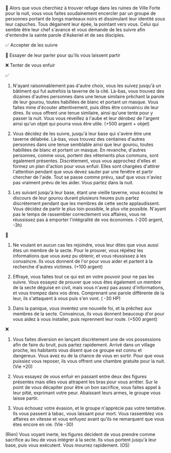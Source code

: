 :angel: Alors que vous cherchiez à trouver refuge dans les ruines de Ville Forte pour la nuit, vous vous faites soudainement encercler par un groupe de personnes portant de longs manteaux noirs et dissimulant leur identité sous leur capuches. Tous dégainent leur épée, la pointant vers vous. Celui qui semble être leur chef s'avance et vous demande de les suivre afin d'entendre la sainte parole d'Askeriel et de ses disciples.

:white_check_mark: Accepter de les suivre

:no_entry_sign: Essayer de leur parler pour qu'ils vous laissent partir

:x: Tenter de vous enfuir


:white_check_mark:
1. N'ayant raisonnablement pas d'autre choix, vous les suivez jusqu'à un bâtiment qui fut autrefois la taverne de la cité. Là-bas, vous trouvez des dizaines d'autres personnes dans une tenue similaire prêchant la parole de leur gourou, toutes habillées de blanc et portant un masque. Vous faites mine d'écouter attentivement, puis dites être convaincu de leur dires. Ils vous offrent une tenue similaire, ainsi qu'une tente pour y passer la nuit. Vous vous réveillez à l'aube et leur dérobez de l'argent ainsi qu'un objet qui pourra vous être utile. (+500 argent + objet)

2. Vous décidez de les suivre, jusqu'à leur base qui s'avère être une taverne délabrée. Là-bas, vous trouvez des centaines d'autres personnes dans une tenue semblable ainsi que leur gourou, toutes habillées de blanc et portant un masque. En revanche, d'autres personnes, comme vous, portent des vêtements plus communs, sont également présentes. Discrètement, vous vous approchez d'elles et formez un plan d'action pour vous enfuir. Elles sont chargées d'attirer l'attention pendant que vous devez sauter par une fenêtre et partir chercher de l'aide. Tout se passe comme prévu, sauf que vous n'aviez pas vraiment prévu de les aider. Vous partez dans la nuit.

3. Les suivant jusqu'à leur base, étant une vieille taverne, vous écoutez le discours de leur gourou durant plusieurs heures puis partez discrètement pendant que les membres de cette secte applaudissent. Vous décidez de partir le plus loin possible, le plus vite possible. N'ayant pas le temps de rassembler correctement vos affaires, vous ne réussissez pas à emporter l'intégralité de vos économies. (-200 argent, -3h)


:no_entry_sign:

1. Ne voulant en aucun cas les rejoindre, vous leur dites que vous aussi êtes un membre de la secte. Pour le prouver, vous répétez les informations que vous avez pu obtenir, et vous réussissez à les convaincre. Ils vous donnent de l'or pour vous aider et partent à la recherche d'autres victimes. (+100 argent)

2. Effrayé, vous faites tout ce qui est en votre pouvoir pour ne pas les suivre.  Vous essayez de prouver que vous êtes également un membre de la secte déguisé en civil, mais vous n'avez pas assez d'informations, et vous trompez dans vos dires. Comprenant une parole différente de la leur, ils s'attaquent à vous puis s'en vont. ( -30 HP)

3. Dans la panique, vous inventez une nouvelle foi, et la prêchez aux membres de la secte. Convaincus, ils vous donnent beaucoup d'or pour vous aidez à vous installer, puis reprennent leur route. (+500 argent)


:x:

1. Vous faites diversion en lançant discrètement une de vos possessions afin de faire du bruit, puis partez rapidement. Arrivé dans un village proche, les habitants vous disent que ce groupe est connu et dangereux. Vous avez eu de la chance de vous en sortir. Pour que vous puissiez vous reposer, ils vous offrent une chambre gratuite pour la nuit. (Vie +20)

2. Vous essayez de vous enfuir en passant entre deux des figures présentes mais elles vous attrapent les bras pour vous arrêter. Sur le point de vous décapiter pour être un bon sacrifice, vous faites appel à leur pitié, exprimant votre peur. Abaissant leurs armes, le groupe vous laisse partir.

3. Vous échouez votre évasion, et le groupe n'apprécie pas votre tentative. Ils vous passent à tabac, vous laissant pour mort. Vous rassemblez vos affaires en vitesse et vous enfuyez avant qu'ils ne remarquent que vous êtes encore en vie. (Vie -30)


(Rien) Vous voyant inerte, les figures décident de vous prendre comme sacrifice au lieu de vous intégrer à la secte. Ils vous portent jusqu'à leur base, puis vous exécutent. Vous mourrez rapidement. (OS)
